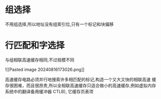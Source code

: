 
# 组选择

不用组选择,所以地址没有组索引位,只有一个标记和块偏移

# 行匹配和字选择

与组相联高速缓存相同,不过规模不同

![[Pasted image 20240816173026.png]]

高速缓存电路必须并行地搜索许多相匹配的标记,构造一个又大又快的相联高速 缓存很困难，而且很昂贵,所以全相联高速缓存只适合做小的高速缓存,例如虚拟内存 系统中的翻译备用缓冲器 CTLB), 它缓存页表项

